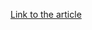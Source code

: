 [Link to the article](https://gdatasoftware.com/blog/2014/07/23947-poweliks-the-persistent-malware-without-a-file)
